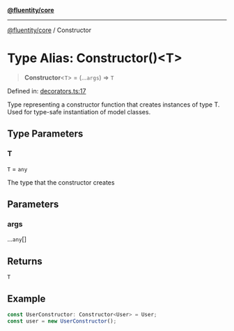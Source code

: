 [**@fluentity/core**](../README.md)

***

[@fluentity/core](../globals.md) / Constructor

# Type Alias: Constructor()\<T\>

> **Constructor**\<`T`\> = (...`args`) => `T`

Defined in: [decorators.ts:17](https://github.com/cedricpierre/fluentity-core/blob/dd49dcf5b1debdac859ec47df4dfdcbe1a5885d8/src/decorators.ts#L17)

Type representing a constructor function that creates instances of type T.
Used for type-safe instantiation of model classes.

## Type Parameters

### T

`T` = `any`

The type that the constructor creates

## Parameters

### args

...`any`[]

## Returns

`T`

## Example

```typescript
const UserConstructor: Constructor<User> = User;
const user = new UserConstructor();
```
